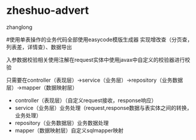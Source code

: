 # zheshuo-advert
zhanglong

#使用单表操作的业务代码全部使用easycode模版生成器
实现增改查（分页查，列表差，详情查）、数据导出

入参数据校验相关使用注解在request实体中使用javax中自定义的校验器进行校验

只需要在controller（表现层）->service（业务层）->repository（业务数据层）->mapper（数据映射层）

* controller（表现层）（自定义request接收，response响应）
* service（业务层）业务处理（request,response数据与表实体之间的转换，业务处理）
* repository（业务数据层）业务数据处理
* mapper（数据映射层）自定义sqlmapper映射
